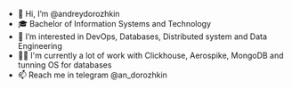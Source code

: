 - 👋 Hi, I’m @andreydorozhkin
- 🎓 Bachelor of Information Systems and Technology
- 👀 I’m interested in DevOps, Databases, Distributed system and Data Engineering
- 👨‍💻 I'm currently a lot of work with Clickhouse, Aerospike, MongoDB and tunning OS for databases
- 📫 Reach me in telegram @an_dorozhkin


<!---
andreydorozhkin/andreydorozhkin is a ✨ special ✨ repository because its `README.md` (this file) appears on your GitHub profile.
You can click the Preview link to take a look at your changes.
--->
